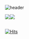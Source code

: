 ![header](https://capsule-render.vercel.app/api?type=slice&color=white&height=300&section=header&text=DDonghyeo%20GitHub&fontSize=90)

<div style="display: flex;">
  <img src="https://github-readme-stats.vercel.app/api/top-langs/?username=DDonghyeo&layout=compact"><br><br>
  <img src="https://github-readme-stats.vercel.app/api?username=DDonghyeo&show_icons=true">
</div>

[![Hits](https://hits.seeyoufarm.com/api/count/incr/badge.svg?url=https%3A%2F%2Fgithub.com%2FDDonghyeo%2Fhit-counter&count_bg=%2379C83D&title_bg=%23555555&icon=&icon_color=%23E7E7E7&title=views&edge_flat=false)](https://hits.seeyoufarm.com)


<!--
**DDonghyeo/DDonghyeo** is a ✨ _special_ ✨ repository because its `README.md` (this file) appears on your GitHub profile.

Here are some ideas to get you started:

- 🔭 I’m currently working on ...
- 🌱 I’m currently learning ...
- 👯 I’m looking to collaborate on ...
- 🤔 I’m looking for help with ...
- 💬 Ask me about ...
- 📫 How to reach me: ...
- 😄 Pronouns: ...
- ⚡ Fun fact: ...
-->
